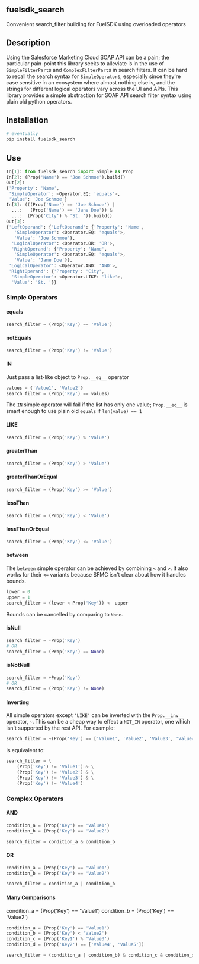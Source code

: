 fuelsdk_search
-------------------------


Convenient search_filter building for FuelSDK using overloaded operators


## Description


Using the Salesforce Marketing Cloud SOAP API can be a pain; the particular pain-point this library seeks to alleviate
is in the use of `SimpleFilterPart`s and `ComplexFilterPart`s in search filters. It can be hard to recall the search
syntax for `SimpleOperator`s, especially since they're case sensitive in an ecosystem where almost nothing else is, and
the strings for different logical operators vary across the UI and APIs. This library provides a simple abstraction for
SOAP API search filter syntax using plain old python operators.

## Installation

```bash
# eventually
pip install fuelsdk_search
```

## Use

```python
In[1]: from fuelsdk_search import Simple as Prop
In[2]: (Prop('Name') == 'Joe Schmoe').build()
Out[2]: 
{'Property': 'Name',
 'SimpleOperator': <Operator.EQ: 'equals'>,
 'Value': 'Joe Schmoe'}
In[3]: (((Prop('Name') == 'Joe Schmoe') |
  ...:   (Prop('Name') == 'Jane Doe')) &
  ...:  (Prop('City') % 'St. ')).build()
Out[3]: 
{'LeftOperand': {'LeftOperand': {'Property': 'Name',
   'SimpleOperator': <Operator.EQ: 'equals'>,
   'Value': 'Joe Schmoe'},
  'LogicalOperator': <Operator.OR: 'OR'>,
  'RightOperand': {'Property': 'Name',
   'SimpleOperator': <Operator.EQ: 'equals'>,
   'Value': 'Jane Doe'}},
 'LogicalOperator': <Operator.AND: 'AND'>,
 'RightOperand': {'Property': 'City',
  'SimpleOperator': <Operator.LIKE: 'like'>,
  'Value': 'St. '}}
```

### Simple Operators

#### equals

```python
search_filter = (Prop('Key') == 'Value')
```

#### notEquals

```python
search_filter = (Prop('Key') != 'Value')
```

#### IN

Just pass a list-like object to `Prop.__eq__` operator

```python
values = {'Value1', 'Value2'}
search_filter = (Prop('Key') == values)
```

The `IN` simple operator will fail if the list has only one value; `Prop.__eq__` is smart enough to use plain old
`equals` if `len(value) == 1`

#### LIKE

```python
search_filter = (Prop('Key') % 'Value')
```
    
#### greaterThan

```python
search_filter = (Prop('Key') > 'Value')
```

#### greaterThanOrEqual

```python
search_filter = (Prop('Key') >= 'Value')
```

#### lessThan

```python
search_filter = (Prop('Key') < 'Value')
```

#### lessThanOrEqual

```python
search_filter = (Prop('Key') <= 'Value')
```

#### between

The `between` simple operator can be achieved by combining `<` and `>`. It also works for their `<=` variants because
SFMC isn't clear about how it handles bounds. 

```python
lower = 0
upper = 1
search_filter = (lower < Prop('Key')) <  upper
```

Bounds can be cancelled by comparing to `None`.

#### isNull

```python
search_filter = -Prop('Key')
# OR
search_filter = (Prop('Key') == None)
```

#### isNotNull

```python
search_filter = +Prop('Key')
# OR
search_filter = (Prop('Key') != None)
```

#### Inverting

All simple operators except `'LIKE'` can be inverted with the `Prop.__inv__` operator, `~`.
This can be a cheap way to effect a `NOT_IN` operator, one which isn't supported by the rest API. For example:

```python
search_filter = ~(Prop('Key') == ['Value1', 'Value2', 'Value3', 'Value4'])
```
Is equivalent to:
```python
search_filter = \
    (Prop('Key') != 'Value1') & \
    (Prop('Key') != 'Value2') & \
    (Prop('Key') != 'Value3') & \
    (Prop('Key') != 'Value4')
```

### Complex Operators

#### AND

```python
condition_a = (Prop('Key') == 'Value1')
condition_b = (Prop('Key') == 'Value2')

search_filter = condition_a & condition_b
```

#### OR

```python
condition_a = (Prop('Key') == 'Value1')
condition_b = (Prop('Key') == 'Value2')

search_filter = condition_a | condition_b
```

#### Many Comparisons

condition_a = (Prop('Key') == 'Value1')
condition_b = (Prop('Key') == 'Value2')

```python
condition_a = (Prop('Key') == 'Value1')
condition_b = (Prop('Key') < 'Value2')
condition_c = (Prop('Key1') % 'Value3')
condition_d = (Prop('Key2') == ['Value4', 'Value5'])

search_filter = (condition_a | condition_b) & condition_c & condition_d
```

